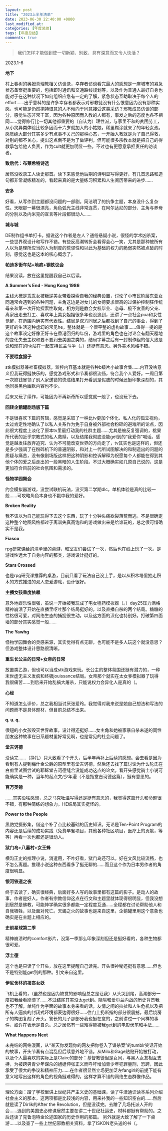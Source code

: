 ```yaml
---
layout: post
title: "2023上半年清单"
date: 2023-06-30 22:40:00 +0800
last_modified_at: 
categories: [年度总结]
tags: [年度总结]
comments: true
---
```


> 我们怎样才能做到使一切新颖、别致、具有深意而又令人快活？

2023.1-6

**地下**

村上春树的奥姆真理教相关访谈录，幸存者访谈看完最大的感想是一座城市的紧急状态备案挺重要的，包括即时通讯和交通路线规划等，以及作为普通人最好自身也能对于在这种状况下如何组织应急有一定的了解，紧急状态互助取决于每个人的effort……出乎意料的是许多幸存者都表示对邪教徒没有什么恨意因为没有那种实感，也可能是仍然抱持恨意的人不倾向于同意接受这类采访？邪教成员访谈的部分，感觉生态非常丰富，因为各种原因而入教的人都有，事发之后的态度也各不相同……觉得修行比一切其他都重要的（自认为）理性派，与家里不和的贫困劳工，从小灵异类体验比较多因而十六岁就加入的小姑娘，稀里糊涂就来了的年轻女孩。感觉绝大部分其实多少有点事不关己的那种心态，一开始入教就是为了自己得救，对别的都不关心。提出这点倒不是为了做评判，但可能很多宗教本就是把自己的得救承包给他人负责，作为cult就更加明显一些。不过也有更愿意承担责任的访谈者。

**致后代：布莱希特诗选**

居然没收录工人读史那首。读下来感觉他后期的诗明显写得更好，有几首思路和造句都非常凝练精准的，看起来真的是大量练习积累和人生阅历带来的进步……

**安多**

好看，从写作到主题都没问题的一部剧。简洁明了的抗争主题，本身没什么复杂性。天眼那一幕很漂亮，角色弧光主线非常连贯，在阿尔达尼的部分、主角与养母的分别以及内米克的宣言等片段都很动人……

**城与城**

DE制作组书单打卡。据说这个作者是左人？通俗悬疑小说，很怪的学术凶杀案，一些世界观设计和写作不错。有些反高潮转折会看得会心一笑，尤其是那种被所有人以为是理所应当的人为制度的荒谬性和以此为基础的权力的脆弱突然被点破的时刻，感觉这也是这本的核心概念了。

**帕迪多街车站+地疤+钢铁议会**

结果没读，放在这里提醒我自己以后读。

**A Summer’s End - Hong Kong 1986**

主线大概是乖乖女被叛逆美女带着探索自我的经典设置，讨论了小市民阶层东亚女同通常会遇到的各种问题，主角这边是对女儿的女德要求很高的过保护控制狂传统母亲和第一次开始探索性取向，相方则是教会女校毕业、恋母、极不友善的父亲、离家出走去打工、喜欢年上美女姐姐很多年也没追到，还讲了一点社会pua和女性觉醒，在范围内确实有代表性。结局是双方同居之后都找到了自己的事业，得到了更好的生活这种虚幻的常见he，整体就是一个很平整的虚构故事……值得一提的是这个故事设定好像正好卡在香港回归的年份，游戏里的角色也在讨论会有翻天覆地的变化失去主权和要不要润去美国之类的，结局字幕之后有一封制作组的信大致是说和现在的hk站在一起支持民主斗争（。）还挺有意思。另外美术风格不错。

**不要喂食猴子**

stk模拟器兼社畜模拟器，监控内容基本就是各种b级片小故事合集……内容没啥意义但我玩得挺快乐的，感觉游戏形式和节奏都很流畅，符合我个人爱好。一周目第一次缺钱冒领了别人家送错的快递结果打开看到是假肢的时候还挺印象深刻的，其他同类黑色幽默内容也不少。

后来又玩了续作，可能因为不再新奇所以感觉就一般了，也没玩下去。

**回转企鹅罐剧场版下篇**

不是很喜欢下篇的剪辑，感觉是采取了一种比tv更加个体化、私人化的孤立视角，太过肯定性地确认了以私人关系作为免于自身被外部社会粉碎的避难所的论点，因此很大程度上淡化了原本tv里最打动我的社群主题……尤其是被反复强调的，桃果所代表的近乎宗教式的私人救赎，以及结尾我彻底没能get到的“我爱你”喊话。感觉是越发往放弃追究、认为不可能改变世界的方向走了，tv其实也是这样的，但还是多少强调了在粉碎机下的普遍阴影，和对上一代所试图解决的和制造出的问题的质疑与痛苦，没有像剧场版这样把这种阴影和控诉解释为祝愿每个人都能在得到其他个体的爱之后走出的一段黑暗的人生阶段。不过大概确实如几原自己说的，这是更加符合目前的社会氛围和需求的。

**怪物学园舞会**

约会模拟器游戏，没尝试联机玩法，没买第二学期dlc，单机体验是真的比较一般……可攻略角色本身也不戳中我的爱好。

**Broken Reality**

我不该以为自己能玩得下去这个东西，玩了十分钟头痛欲裂落荒而逃。不是很确定这种整个地图风格都过于离谱失真高饱和的游戏做出来是给谁玩的，总之很可惜确实不是我。

**Fiasco**

rpg研究课给的清单里的桌游，和室友们尝试了一次，然后也在线上玩了一次。是游戏性远大于自身内容的那类，游戏设计挺好的。

**Stars Crossed**

也是rpg研究课推荐的桌游，目前只看了玩法自己没上手，是以从积木塔里抽走积木的方式推进的双人恋爱游戏，设计很好。

**主播女孩重度依赖**

意外地娱乐性很强，虽说一开始被我玩成了宅女嗑药模拟器（。）day25压力满格精神崩溃了开始在直播里呕吐那个结局挺好的，以及直播自杀的两个结局。糖糖的性格很可爱，对网络生态的捕捉很生动，以及这方面的汉化也特别好。打破第四面墙的部分其实感觉一般……

**The Yawhg**

怪物学园舞会的灵感来源，其实觉得有点无聊，也可能不是多人玩这个就没意思？但游戏整体设计思路很清晰。

**重生长公主的日常+女帝的日常**

放置类乙游，但也可以当成stk游戏来玩。长公主的整体氛围还挺有潜力的，一种末世虚无主义发疯和终极jouissance结局。女帝那个就实在太女爹模拟器了玩得我很痛苦……到后来开始乱搞大屠杀，只能说权力会异化人是真的（。

**心经**

不知道怎么评价，总之我相当讨厌张爱玲。我觉得对我来说是她自己想法和写法的问题而不是具体题材，但目前总结不出来。

**q. u. q.**

很短的小女孩毁灭世界故事，设计得还挺好……女主角和她被家暴自杀未遂的同性朋友这种故事在日系题材里好常见啊，也是常见的社会问题了。

**堂吉诃德**

没读完……（挣扎）只大致看了个开头，后半年再补上后续的感想。会去看是因为看到有人提到梅什金公爵的原型里有堂吉诃德，然后还去找了篇讨论为什么陀氏在白痴里试图尝试的耶稣堂吉诃德缝合没能成功这点的论文。看开头感觉骑士小说可能确实是一种，当年的起点文/少年漫（不是指堂吉诃德这篇），挺有意思的。

**百万英镑**

……其实没啥感想，总之马克吐温写得还是挺有意思的，我觉得这篇开头和命题很不错，有那种简练的想象力。HE结局其实挺怪的。

**Power to the People**

黑豹党摄影集，借这个补了点比较基础的历史知识。无论是Ten-Point Program的内容还是后续的成功实践（免费早餐项目，其他各种社区项目，医疗上的贡献，等等）再看一次也都还是很动人。

**狱门岛+八墓村+女王蜂**

横沟正史的推理小说，消遣用，不咋好看，狱门岛还可以。好在文风比较流畅，也不怎么离题。推理小说这种东西看多了挺无聊的……而且这个作为日本男作者的角度很明显。

**银河铁道之夜**

终于去读了，确实很经典，后面好多人写的故事里都有这篇的影子。是动人的故事，作者是好人。作者有宗教信仰这点在行文和主题里就体现得很明显，但我没想到居然是佛教，可能神学确实很多都能一定程度互通……全程都在讨论帮助他人和自我牺牲，以及面对死亡。天蝎之火的故事也是来自这里，企鹅罐里用这个意象也确实是在主题上相应的。

**史前星球第二季**

精神崩溃时的comfort影片，没第一季那么印象深刻但还是挺好看的，各种生物都很可爱。

**浮士德**

这个也是只读了个开头，放在这里提醒自己读完。开头很神秘还挺有意思……但也不是特别能get到的那种。引文来自这里。

**伊尼舍林的报丧女妖**

飞机上看的，（虽然也是因为缺觉的影响但总之是让我）从头哭到尾，高潮部分一度把我给看崩溃了……不过结尾其实没太get到。隐喻和爱尔兰内战的历史背景我也不了解，单纯作为字面的故事本身来看的话，友情之间的拉扯和人生危机以及把所有人逼疯的封闭式环境都表达得很好……往门上扔断指的部分很震撼，最后烧房子的构图复刻了开头。警长的儿子那部分我也挺在意的，之前讲过一个同样的事件，或许在表示是自杀。总之居然有一些难得能被我get到的电影伏笔和手法……

**What Happens Next**

未完结的网络漫画，从“某天你发现你的网友把你卷入了谋杀案”的tumblr笑话开始的故事，开头节奏有点混乱但后续意外地不错。从Milo和Gage贴贴开始被打动，以及个人最喜欢的实际上是Claire的部分：基督教徒但是女同，与黑人女友相互支持，为被跨男青少年谋杀的姐姐伸张正义而呼吁增加青少年犯罪量刑，恐跨，因此承受了很大的争议和精神压力……在作者很显然立场更加泛左fangirl的前提下能有意义地写出这样的角色的视角挺难得的，这样才算不错的网络生态群像作品。

---------

理论方面：蹭了学校里讲上世纪共产主义史的基础课，读了牛津通识读本系列介绍社会主义的那本，这两项都是比较浅的内容，用来补我的一些知识空白的……然后就是读了Dirlik的After the Revolution，但是没读完。去蹭了几场托派人开的会……选到的美国史必修课居然主要在讲二十世纪社运史，材料都挺有帮助的。之后还读了克鲁泡特金论述国家的历史作用的那篇。
另外就是大致了解了一下桌游……以及查了一些上世纪邪教相关资料，拿了ISKON老头送的书（。
